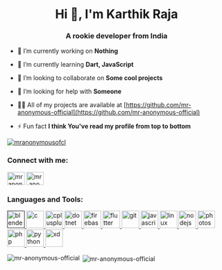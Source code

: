 <h1 align="center">Hi 👋, I'm Karthik Raja</h1>  
<h3 align="center">A rookie developer from India</h3>  
  
- 🔭 I’m currently working on **Nothing**  
  
- 🌱 I’m currently learning **Dart, JavaScript**  
  
- 👯 I’m looking to collaborate on **Some cool projects**  
  
- 🤝 I’m looking for help with **Someone**  
  
- 👨‍💻 All of my projects are available at [https://github.com/mr-anonymous-official](https://github.com/mr-anonymous-official)  
  
- ⚡ Fun fact **I think You've read my profile from top to bottom**  

<p align="left"> <a href="https://twitter.com/mranonymousofcl" target="blank"><img src="https://img.shields.io/twitter/follow/mranonymousofcl?logo=twitter&style=for-the-badge" alt="mranonymousofcl" /></a> </p>  
  
<p align="left">  
<h3 align="left">Connect with me:</h3>  
<a href="https://twitter.com/mranonymousofcl" target="blank"><img align="center" src="https://cdn.jsdelivr.net/npm/simple-icons@3.0.1/icons/twitter.svg" alt="mranonymousofcl" height="30" width="40" /></a>  
<a href="https://instagram.com/mr.anonymous_official" target="blank"><img align="center" src="https://cdn.jsdelivr.net/npm/simple-icons@3.0.1/icons/instagram.svg" alt="mr.anonymous_official" height="30" width="40" /></a>  
</p>  
  
<h3 align="left">Languages and Tools:</h3>  
<p align="left"> <a href="" target="_blank"> <img src="https://download.blender.org/branding/community/blender_community_badge_white.svg" alt="blender" width="40" height="40"/> </a> <a href="https://www.cprogramming.com/" target="_blank"> <img src="https://devicons.github.io/devicon/devicon.git/icons/c/c-original.svg" alt="c" width="40" height="40"/> </a> <a href="https://www.w3schools.com/cpp/" target="_blank"> <img src="https://devicons.github.io/devicon/devicon.git/icons/cplusplus/cplusplus-original.svg" alt="cplusplus" width="40" height="40"/> </a> <a href="https://dotnet.microsoft.com/" target="_blank"> <img src="https://devicons.github.io/devicon/devicon.git/icons/dot-net/dot-net-original-wordmark.svg" alt="dotnet" width="40" height="40"/> </a> <a href="https://firebase.google.com/" target="_blank"> <img src="https://www.vectorlogo.zone/logos/firebase/firebase-icon.svg" alt="firebase" width="40" height="40"/> </a> <a href="https://flutter.dev" target="_blank"> <img src="https://www.vectorlogo.zone/logos/flutterio/flutterio-icon.svg" alt="flutter" width="40" height="40"/> </a> <a href="https://git-scm.com/" target="_blank"> <img src="https://www.vectorlogo.zone/logos/git-scm/git-scm-icon.svg" alt="git" width="40" height="40"/> </a> <a href="https://developer.mozilla.org/en-US/docs/Web/JavaScript" target="_blank"> <img src="https://devicons.github.io/devicon/devicon.git/icons/javascript/javascript-original.svg" alt="javascript" width="40" height="40"/> </a> <a href="https://www.linux.org/" target="_blank"> <img src="https://devicons.github.io/devicon/devicon.git/icons/linux/linux-original.svg" alt="linux" width="40" height="40"/> </a> <a href="https://nodejs.org" target="_blank"> <img src="https://devicons.github.io/devicon/devicon.git/icons/nodejs/nodejs-original-wordmark.svg" alt="nodejs" width="40" height="40"/> </a> <a href="https://www.photoshop.com/en" target="_blank"> <img src="https://devicons.github.io/devicon/devicon.git/icons/photoshop/photoshop-plain.svg" alt="photoshop" width="40" height="40"/> </a> <a href="https://www.php.net" target="_blank"> <img src="https://devicons.github.io/devicon/devicon.git/icons/php/php-original.svg" alt="php" width="40" height="40"/> </a> <a href="https://www.python.org" target="_blank"> <img src="https://devicons.github.io/devicon/devicon.git/icons/python/python-original.svg" alt="python" width="40" height="40"/> </a> <a href="https://www.adobe.com/products/xd.html" target="_blank"> <img src="https://cdn.worldvectorlogo.com/logos/adobe-xd.svg" alt="xd" width="40" height="40"/> </a> </p>  
  
<p><img align="left" src="https://github-readme-stats.vercel.app/api/top-langs/?username=mr-anonymous-official&layout=compact" alt="mr-anonymous-official" /></p>  
  
<p>&nbsp;<img align="center" src="https://github-readme-stats.vercel.app/api?username=mr-anonymous-official&show_icons=true" alt="mr-anonymous-official" /></p>  
  


